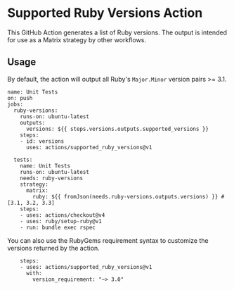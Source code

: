 # Supported Ruby Versions Action

This GitHub Action generates a list of Ruby versions. The output is intended for use as a Matrix strategy by other workflows.

## Usage

By default, the action will output all Ruby's `Major.Minor` version pairs >= 3.1.

```
name: Unit Tests
on: push
jobs:
  ruby-versions:
    runs-on: ubuntu-latest
    outputs:
      versions: ${{ steps.versions.outputs.supported_versions }}
    steps:
    - id: versions
      uses: actions/supported_ruby_versions@v1

  tests:
    name: Unit Tests
    runs-on: ubuntu-latest
    needs: ruby-versions
    strategy:
      matrix:
        ruby: ${{ fromJson(needs.ruby-versions.outputs.versions) }} # [3.1, 3.2, 3.3]
    steps:
    - uses: actions/checkout@v4
    - uses: ruby/setup-ruby@v1
    - run: bundle exec rspec
```

You can also use the RubyGems requirement syntax to customize the versions returned by the action.

```
    steps:
    - uses: actions/supported_ruby_versions@v1
      with:
        version_requirement: "~> 3.0"
```
